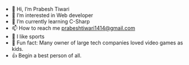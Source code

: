 - 👋 Hi, I’m Prabesh Tiwari
- 👀 I’m interested in Web developer 
- 🌱 I’m currently learning C-Sharp
- 📫 How to reach me prabeshtiwari1414@gmail.com
- 💓 I like sports
- 🙂 Fun fact: Many owner of large tech companies loved video games as kids.
- 👍 Begin a best person of all.
<!---
prabeshtiwari1414/prabeshtiwari1414 is a ✨ special ✨ repository because its `README.md` (this file) appears on your GitHub profile.
You can click the Preview link to take a look at your changes.
--->

